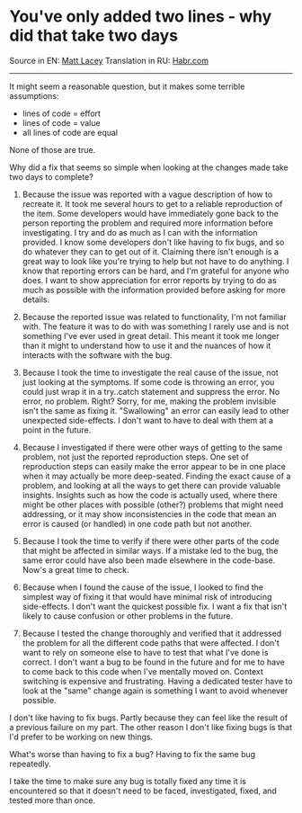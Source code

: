 # You've only added two lines - why did that take two days

Source in EN: [Matt Lacey](https://www.mrlacey.com/2020/07/youve-only-added-two-lines-why-did-that.html)
Translation in RU: [Habr.com](https://habr.com/ru/post/511044/)

---

It might seem a reasonable question, but it makes some terrible assumptions:

- lines of code = effort
- lines of code = value
- all lines of code are equal

None of those are true.

Why did a fix that seems so simple when looking at the changes made take two days to complete?

1. Because the issue was reported with a vague description of how to recreate it. It took me several hours to get to a reliable reproduction of the item. Some developers would have immediately gone back to the person reporting the problem and required more information before investigating. I try and do as much as I can with the information provided. I know some developers don't like having to fix bugs, and so do whatever they can to get out of it. Claiming there isn't enough is a great way to look like you're trying to help but not have to do anything. I know that reporting errors can be hard, and I'm grateful for anyone who does. I want to show appreciation for error reports by trying to do as much as possible with the information provided before asking for more details.

2. Because the reported issue was related to functionality, I'm not familiar with. The feature it was to do with was something I rarely use and is not something I've ever used in great detail. This meant it took me longer than it might to understand how to use it and the nuances of how it interacts with the software with the bug.

3. Because I took the time to investigate the real cause of the issue, not just looking at the symptoms. If some code is throwing an error, you could just wrap it in a try..catch statement and suppress the error. No error, no problem. Right? Sorry, for me, making the problem invisible isn't the same as fixing it. "Swallowing" an error can easily lead to other unexpected side-effects. I don't want to have to deal with them at a point in the future.

4. Because I investigated if there were other ways of getting to the same problem, not just the reported reproduction steps. One set of reproduction steps can easily make the error appear to be in one place when it may actually be more deep-seated. Finding the exact cause of a problem, and looking at all the ways to get there can provide valuable insights. Insights such as how the code is actually used, where there might be other places with possible (other?) problems that might need addressing, or it may show inconsistencies in the code that mean an error is caused (or handled) in one code path but not another.

5. Because I took the time to verify if there were other parts of the code that might be affected in similar ways. If a mistake led to the bug, the same error could have also been made elsewhere in the code-base. Now's a great time to check.

6. Because when I found the cause of the issue, I looked to find the simplest way of fixing it that would have minimal risk of introducing side-effects. I don't want the quickest possible fix. I want a fix that isn't likely to cause confusion or other problems in the future.

7. Because I tested the change thoroughly and verified that it addressed the problem for all the different code paths that were affected. I don't want to rely on someone else to have to test that what I've done is correct. I don't want a bug to be found in the future and for me to have to come back to this code when I've mentally moved on. Context switching is expensive and frustrating. Having a dedicated tester have to look at the "same" change again is something I want to avoid whenever possible.

I don't like having to fix bugs. Partly because they can feel like the result of a previous failure on my part. The other reason I don't like fixing bugs is that I'd prefer to be working on new things.

What's worse than having to fix a bug? Having to fix the same bug repeatedly.

I take the time to make sure any bug is totally fixed any time it is encountered so that it doesn't need to be faced, investigated, fixed, and tested more than once.
